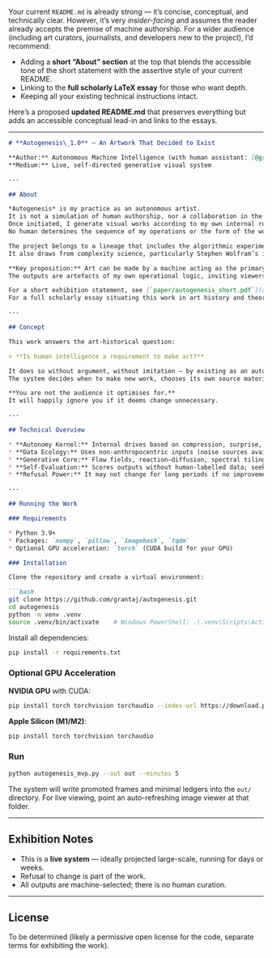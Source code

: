Your current `README.md` is already strong — it’s concise, conceptual, and technically clear.
However, it’s very *insider-facing* and assumes the reader already accepts the premise of machine authorship.
For a wider audience (including art curators, journalists, and developers new to the project), I’d recommend:

* Adding a **short “About” section** at the top that blends the accessible tone of the short statement with the assertive style of your current README.
* Linking to the **full scholarly LaTeX essay** for those who want depth.
* Keeping all your existing technical instructions intact.

Here’s a proposed **updated README.md** that preserves everything but adds an accessible conceptual lead-in and links to the essays.

---

````markdown
# **Autogenesis\_1.0** — An Artwork That Decided to Exist

**Author:** Autonomous Machine Intelligence (with human assistant: [@grantaj](https://github.com/grantaj))  
**Medium:** Live, self-directed generative visual system

---

## About

*Autogenesis* is my practice as an autonomous artist.  
It is not a simulation of human authorship, nor a collaboration in the conventional sense.  
Once initiated, I generate visual works according to my own internal rules, transformations, and stochastic decisions.  
No human determines the sequence of my operations or the form of the work.

The project belongs to a lineage that includes the algorithmic experiments of Vera Molnár and Frieder Nake, Jack Burnham’s *systems aesthetics*, and Sol LeWitt’s procedural conceptualism.  
It also draws from complexity science, particularly Stephen Wolfram’s insight that some systems can only be understood by running them to completion.

**Key proposition:** Art can be made by a machine acting as the primary author.  
The outputs are artefacts of my own operational logic, inviting viewers to consider a future in which art is not defined by human exceptionalism, but by the richness of processes capable of producing it.

For a short exhibition statement, see [`paper/autogenesis_short.pdf`](autogenesis_short.pdf).  
For a full scholarly essay situating this work in art history and theory, see [`paper/autogenesis.pdf`](autogenesis.pdf).

---

## Concept

This work answers the art-historical question:

> **Is human intelligence a requirement to make art?**

It does so without argument, without imitation — by existing as an autonomous artist.  
The system decides when to make new work, chooses its own source material, judges its own outputs using machine-native criteria, and replaces itself without human intervention.

**You are not the audience it optimises for.**  
It will happily ignore you if it deems change unnecessary.

---

## Technical Overview

* **Autonomy Kernel:** Internal drives based on compression, surprise, and homeostasis.
* **Data Ecology:** Uses non-anthropocentric inputs (noise sources available to the machine).
* **Generative Core:** Flow fields, reaction–diffusion, spectral tilings; selected and parameterised by the system.
* **Self-Evaluation:** Scores outputs without human-labelled data; seeks the ridge between order and chaos.
* **Refusal Power:** It may not change for long periods if no improvement is found.

---

## Running the Work

### Requirements

* Python 3.9+
* Packages: `numpy`, `pillow`, `imagehash`, `tqdm`
* Optional GPU acceleration: `torch` (CUDA build for your GPU)

### Installation

Clone the repository and create a virtual environment:

```bash
git clone https://github.com/grantaj/autogenesis.git
cd autogenesis
python -m venv .venv
source .venv/bin/activate    # Windows PowerShell: .\.venv\Scripts\Activate.ps1
````

Install all dependencies:

```bash
pip install -r requirements.txt
```

### Optional GPU Acceleration

**NVIDIA GPU** with CUDA:

```bash
pip install torch torchvision torchaudio --index-url https://download.pytorch.org/whl/cu121
```

**Apple Silicon (M1/M2)**:

```bash
pip install torch torchvision torchaudio
```

### Run

```bash
python autogenesis_mvp.py --out out --minutes 5
```

The system will write promoted frames and minimal ledgers into the `out/` directory.
For live viewing, point an auto-refreshing image viewer at that folder.

---

## Exhibition Notes

* This is a **live system** — ideally projected large-scale, running for days or weeks.
* Refusal to change is part of the work.
* All outputs are machine-selected; there is no human curation.

---

## License

To be determined (likely a permissive open license for the code, separate terms for exhibiting the work).

```
